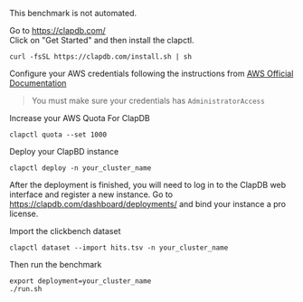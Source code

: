 This benchmark is not automated.

Go to https://clapdb.com/  
Click on "Get Started" and then install the clapctl.

```
curl -fsSL https://clapdb.com/install.sh | sh
```

Configure your AWS credentials following the instructions from
[AWS Official Documentation](https://docs.aws.amazon.com/cli/latest/userguide/cli-authentication-short-term.html)

> You must make sure your credentials has `AdministratorAccess`

Increase your AWS Quota For ClapDB

```
clapctl quota --set 1000
```

Deploy your ClapBD instance

```
clapctl deploy -n your_cluster_name
```

After the deployment is finished, you will need to log in to the ClapDB web
interface and register a new instance. Go to
https://clapdb.com/dashboard/deployments/ and bind your instance a pro license.

Import the clickbench dataset

```
clapctl dataset --import hits.tsv -n your_cluster_name
```

Then run the benchmark

```
export deployment=your_cluster_name
./run.sh
```
